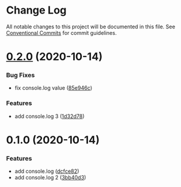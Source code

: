 # Change Log

All notable changes to this project will be documented in this file.
See [Conventional Commits](https://conventionalcommits.org) for commit guidelines.

# [0.2.0](https://github.com/mihkeleidast/github-actions-lerna-publish-test/compare/@mihkeleidast/ghalpt@0.1.0...@mihkeleidast/ghalpt@0.2.0) (2020-10-14)


### Bug Fixes

* fix console.log value ([85e946c](https://github.com/mihkeleidast/github-actions-lerna-publish-test/commit/85e946c7801a9097654d7e0e09c0fdc6e6fa7953))


### Features

* add console.log 3 ([1d32d78](https://github.com/mihkeleidast/github-actions-lerna-publish-test/commit/1d32d78cd88a630a6a3cbc26d6f19e6aab5f7925))





# 0.1.0 (2020-10-14)


### Features

* add console.log ([dcfce82](https://github.com/mihkeleidast/github-actions-lerna-publish-test/commit/dcfce824ca6c0bac3ab108137ea69d9d29bb7949))
* add console.log 2 ([3bb40d3](https://github.com/mihkeleidast/github-actions-lerna-publish-test/commit/3bb40d3fe8ac4c4456e750e9a32f2f448716d5f7))
